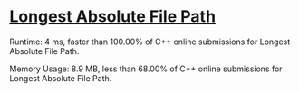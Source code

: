 # [Longest Absolute File Path](https://leetcode.com/problems/longest-absolute-file-path/)

Runtime: 4 ms, faster than 100.00% of C++ online submissions for Longest Absolute File Path.

Memory Usage: 8.9 MB, less than 68.00% of C++ online submissions for Longest Absolute File Path.

